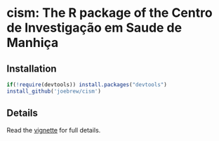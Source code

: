 
<!-- README.md is generated from README.Rmd. Please edit that file -->
cism: The R package of the Centro de Investigação em Saude de Manhiça
=====================================================================

Installation
------------

``` r
if(!require(devtools)) install.packages("devtools")
install_github('joebrew/cism')
```

Details
-------

Read the [vignette](http://htmlpreview.github.io/?https://github.com/joebrew/cism/blob/master/vignettes/vignette.html) for full details.
